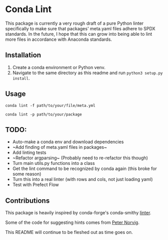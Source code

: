 # Conda Lint

This package is currently a very rough draft of a pure Python linter specifically to make sure
that packages' meta.yaml files adhere to SPDX standards. In the future, I hope
that this can grow into being able to lint more files in accordance with Anaconda standards.

## Installation
1. Create a conda environment or Python venv.
2. Navigate to the same directory as this readme and run `python3 setup.py install`.

## Usage
`conda lint -f path/to/your/file/meta.yml`

`conda lint -p path/to/your/package`

## TODO:
- Auto-make a conda env and download dependencies
- ~Add finding of meta.yaml files in packages~
- Add linting tests
- ~Refactor argparsing~ (Probably need to re-refactor this though)
- Turn main utils.py functions into a class
- Get the lint command to be recognized by conda again (this broke for some reason)
- Turn this into a real linter (with rows and cols, not just loading yaml)
- Test with Prefect Flow

## Contributions
This package is heavily inspired by conda-forge's conda-smithy [linter](https://github.com/conda-forge/conda-smithy/blob/5deae3b50c88eaf16a1514288b4dba8fe02dbf72/conda_smithy/lint_recipe.py).

Some of the code for suggesting hints comes from [Peter Norvig](http://norvig.com/spell-correct.html).

This README will continue to be fleshed out as time goes on.

